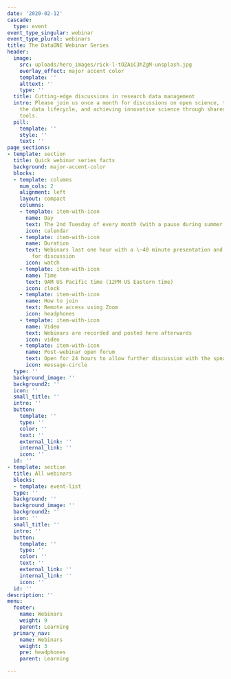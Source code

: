 ```yaml
---
date: '2020-02-12'
cascade:
  type: event
event_type_singular: webinar
event_type_plural: webinars
title: The DataONE Webinar Series
header:
  image:
    src: uploads/hero_images/rick-l-tOZAiC3hZgM-unsplash.jpg
    overlay_effect: major accent color
    template: ''
    alttext: ''
    type: ''
  title: Cutting-edge discussions in research data management
  intro: Please join us once a month for discussions on open science, the role of
    the data lifecycle, and achieving innovative science through shared data and ground-breaking
    tools.
  pill:
    template: ''
    style: ''
    text: ''
page_sections:
- template: section
  title: Quick webinar series facts
  background: major-accent-color
  blocks:
  - template: columns
    num_cols: 2
    alignment: left
    layout: compact
    columns:
    - template: item-with-icon
      name: Day
      text: The 2nd Tuesday of every month (with a pause during summer months)
      icon: calendar
    - template: item-with-icon
      name: Duration
      text: Webinars last one hour with a \~40 minute presentation and 20 minutes
        for discussion
      icon: watch
    - template: item-with-icon
      name: Time
      text: 9AM US Pacific time (12PM US Eastern time)
      icon: clock
    - template: item-with-icon
      name: How to join
      text: Remote access using Zoom
      icon: headphones
    - template: item-with-icon
      name: Video
      text: Webinars are recorded and posted here afterwards
      icon: video
    - template: item-with-icon
      name: Post-webinar open forum
      text: Open for 24 hours to allow further discussion with the speaker
      icon: message-circle
  type: ''
  background_image: ''
  background2: ''
  icon: ''
  small_title: ''
  intro: ''
  button:
    template: ''
    type: ''
    color: ''
    text: ''
    external_link: ''
    internal_link: ''
    icon: ''
  id: ''
- template: section
  title: All webinars
  blocks:
  - template: event-list
  type: ''
  background: ''
  background_image: ''
  background2: ''
  icon: ''
  small_title: ''
  intro: ''
  button:
    template: ''
    type: ''
    color: ''
    text: ''
    external_link: ''
    internal_link: ''
    icon: ''
  id: ''
description: ''
menu:
  footer:
    name: Webinars
    weight: 9
    parent: Learning
  primary_nav:
    name: Webinars
    weight: 3
    pre: headphones
    parent: Learning

---
```

